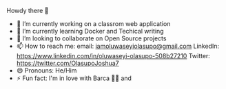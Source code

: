  Howdy there 👋

- 🔭 I’m currently working on a classrom web application
- 🌱 I’m currently learning Docker and Techical writing
- 👯 I’m looking to collaborate on Open Source projects
- 📫 How to reach me: email: iamoluwaseyiolasupo@gmail.com LinkedIn: https://www.linkedin.com/in/oluwaseyi-olasupo-508b27210 Twitter: https://twitter.com/OlasupoJoshua7
- 😄 Pronouns: He/Him
- ⚡ Fun fact: I'm in love with Barca 🔵🔴 and 


